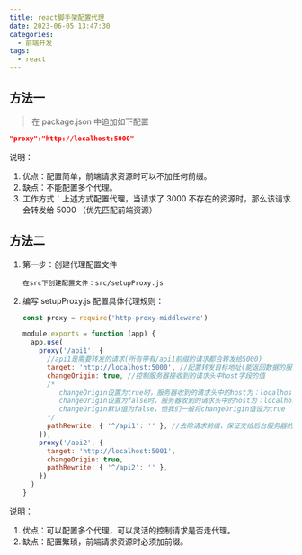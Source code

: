 ```yaml
---
title: react脚手架配置代理
date: 2023-06-05 13:47:30
categories:
  - 前端开发
tags:
  - react
---
```


## 方法一

> 在 package.json 中追加如下配置

```json
"proxy":"http://localhost:5000"
```

说明：

1. 优点：配置简单，前端请求资源时可以不加任何前缀。
2. 缺点：不能配置多个代理。
3. 工作方式：上述方式配置代理，当请求了 3000 不存在的资源时，那么该请求会转发给 5000 （优先匹配前端资源）

## 方法二

1. 第一步：创建代理配置文件

   ```
   在src下创建配置文件：src/setupProxy.js
   ```

2. 编写 setupProxy.js 配置具体代理规则：

   ```js
   const proxy = require('http-proxy-middleware')

   module.exports = function (app) {
     app.use(
       proxy('/api1', {
         //api1是需要转发的请求(所有带有/api1前缀的请求都会转发给5000)
         target: 'http://localhost:5000', //配置转发目标地址(能返回数据的服务器地址)
         changeOrigin: true, //控制服务器接收到的请求头中host字段的值
         /*
         	changeOrigin设置为true时，服务器收到的请求头中的host为：localhost:5000
         	changeOrigin设置为false时，服务器收到的请求头中的host为：localhost:3000
         	changeOrigin默认值为false，但我们一般将changeOrigin值设为true
         */
         pathRewrite: { '^/api1': '' }, //去除请求前缀，保证交给后台服务器的是正常请求地址(必须配置)
       }),
       proxy('/api2', {
         target: 'http://localhost:5001',
         changeOrigin: true,
         pathRewrite: { '^/api2': '' },
       })
     )
   }
   ```

说明：

1. 优点：可以配置多个代理，可以灵活的控制请求是否走代理。
2. 缺点：配置繁琐，前端请求资源时必须加前缀。
